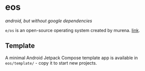# eos
*android, but without google dependencies*

`e/os` is an open-source operating system created by murena. [link](https://murena.com/introducing-e-os-3-0/).

## Template

A minimal Android Jetpack Compose template app is available in `eos/template/` - copy it to start new projects.

